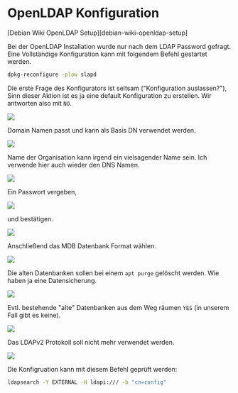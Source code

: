 # OpenLDAP Konfiguration

[Debian Wiki OpenLDAP Setup][debian-wiki-openldap-setup]

Bei der OpenLDAP Installation wurde nur nach dem LDAP Password gefragt. Eine Vollständige Konfiguration kann mit folgendem Befehl gestartet werden.

```bash
dpkg-reconfigure -plow slapd
```

Die erste Frage des Konfigurators ist seltsam ("Konfiguration auslassen?"), Sinn dieser Aktion ist es ja eine default Konfiguration zu erstellen. Wir antworten also mit `NO`.

[![](../images/slapd-konfiguration-01.png)](../images/slapd-konfiguration-01.png)

Domain Namen passt und kann als Basis DN verwendet werden.

[![](../images/slapd-konfiguration-02.png)](../images/slapd-konfiguration-02.png)

Name der Organisation kann irgend ein vielsagender Name sein. Ich verwende hier auch wieder den DNS Namen.

[![](../images/slapd-konfiguration-03.png)](../images/slapd-konfiguration-03.png)

Ein Passwort vergeben,

[![](../images/slapd-konfiguration-04.png)](../images/slapd-konfiguration-04.png)

und bestätigen.

[![](../images/slapd-konfiguration-05.png)](../images/slapd-konfiguration-05.png)

Anschließend das MDB Datenbank Format wählen.

[![](../images/slapd-konfiguration-06.png)](../images/slapd-konfiguration-06.png)

Die alten Datenbanken sollen bei einem `apt purge` gelöscht werden. Wie haben ja eine Datensicherung.

[![](../images/slapd-konfiguration-07.png)](../images/slapd-konfiguration-07.png)

Evtl. bestehende "alte" Datenbanken aus dem Weg räumen `YES` (in unserem Fall gibt es keine).

[![](../images/slapd-konfiguration-08.png)](../images/slapd-konfiguration-08.png)

Das LDAPv2 Protokoll soll nicht mehr verwendet werden.

[![](../images/slapd-konfiguration-09.png)](../images/slapd-konfiguration-09.png)


Die Konfigruation kann mit diesem Befehl geprüft werden:

```bash
ldapsearch -Y EXTERNAL -H ldapi:/// -b "cn=config" 
```

